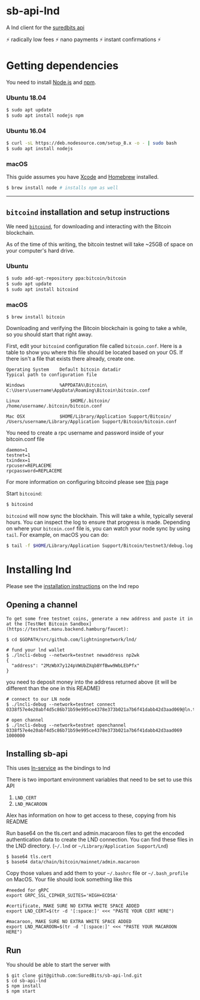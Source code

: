 # sb-api-lnd
A lnd client for the [suredbits api](https://suredbits.com/api/)

:zap: radically low fees :zap: nano payments :zap: instant confirmations :zap:

# Getting dependencies

You need to install [Node.js](https://nodejs.org/en/) and [npm](https://www.npmjs.com/get-npm).

### Ubuntu 18.04

```bash
$ sudo apt update
$ sudo apt install nodejs npm
```

### Ubuntu 16.04

```bash
$ curl -sL https://deb.nodesource.com/setup_8.x -o - | sudo bash
$ sudo apt install nodejs
```

### macOS

This guide assumes you have [Xcode](https://developer.apple.com/xcode/) and [Homebrew](https://brew.sh/) installed.

```bash
$ brew install node # installs npm as well
```

---

## `bitcoind` installation and setup instructions

We need [`bitcoind`](https://github.com/bitcoin/bitcoin), for downloading and interacting with the Bitcoin blockchain.

As of the time of this writing, the bitcoin testnet will take ~25GB of space on your computer's hard drive.

### Ubuntu

```bash
$ sudo add-apt-repository ppa:bitcoin/bitcoin
$ sudo apt update
$ sudo apt install bitcoind
```

### macOS

```
$ brew install bitcoin
```

Downloading and verifying the Bitcoin blockchain is going to take a while, so you should start that right away.

First, edit your `bitcoind` configuration file called `bitcoin.conf`. Here is a table to show you where this file should be located based on your OS. If there isn't a file that exists there already, create one.

```
Operating System 	Default bitcoin datadir 	                 Typical path to configuration file

Windows 	        %APPDATA%\Bitcoin\ 	                         C:\Users\username\AppData\Roaming\Bitcoin\bitcoin.conf

Linux 	                $HOME/.bitcoin/ 	                         /home/username/.bitcoin/bitcoin.conf

Mac OSX 	        $HOME/Library/Application Support/Bitcoin/ 	 /Users/username/Library/Application Support/Bitcoin/bitcoin.conf
````
You need to create a rpc username and password inside of your bitcoin.conf file

```
daemon=1
testnet=1
txindex=1
rpcuser=REPLACEME
rpcpassword=REPLACEME
```

For more information on configuring bitcoind please see [this](https://en.bitcoin.it/wiki/Running_Bitcoin) page

Start `bitcoind`:

```bash
$ bitcoind 
```

`bitcoind` will now sync the blockhain. This will take a while, typically several hours. You can inspect the log to ensure that progress is made. Depending on where your `bitcoin.conf` file is, you can watch your node sync by using `tail`. For example, on macOS you can do:

```bash
$ tail -f $HOME/Library/Application Support/Bitcoin/testnet3/debug.log
```


# Installing lnd


  Please see the [installation instructions](https://github.com/lightningnetwork/lnd/blob/master/docs/INSTALL.md) on the lnd repo


## Opening a channel

    To get some free testnet coins, generate a new address and paste it in at the [TestNet Bitcoin Sandbox](https://testnet.manu.backend.hamburg/faucet):

    $ cd $GOPATH/src/github.com/lightningnetwork/lnd/
    
    # fund your lnd wallet
    $ ./lncli-debug --network=testnet newaddress np2wk
    {
      "address": "2MzWbX7y124pVWUbZXqbBYfBww9WbLEbPfx"
    }

you need to deposit money into the address returned above (it will be different than the one in this README)


    # connect to our LN node
    $ ./lncli-debug --network=testnet connect 0338f57e4e20abf4d5c86b71b59e995ce4378e373b021a7b6f41dabb42d3aad069@ln.test.suredbits.com
    
    # open channel
    $ ./lncli-debug --network=testnet openchannel 0338f57e4e20abf4d5c86b71b59e995ce4378e373b021a7b6f41dabb42d3aad069 1000000

## Installing sb-api

 This uses [ln-service](https://github.com/alexbosworth/ln-service) as the bindings to lnd
 
 There is two important environment variables that need to be set to use this API

  1. `LND_CERT`
  2. `LND_MACAROON`
  
  Alex has information on how to get access to these, copying from his README
  
  Run base64 on the tls.cert and admin.macaroon files to get the encoded
authentication data to create the LND connection. You can find these files in
the LND directory. (`~/.lnd` or `~/Library/Application Support/Lnd`)

    $ base64 tls.cert
    $ base64 data/chain/bitcoin/mainnet/admin.macaroon
    
Copy those values and add them to your `~/.bashrc` file or `~/.bash_profile` on MacOS. Your file should look something like this
    
    #needed for gRPC
    export GRPC_SSL_CIPHER_SUITES='HIGH+ECDSA'
    
    #certificate, MAKE SURE NO EXTRA WHITE SPACE ADDED
    export LND_CERT=$(tr -d '[:space:]' <<< "PASTE YOUR CERT HERE")
     
    #macaroon, MAKE SURE NO EXTRA WHITE SPACE ADDED
    export LND_MACAROON=$(tr -d '[:space:]' <<< "PASTE YOUR MACAROON HERE")


## Run

You should be able to start the server with

    $ git clone git@github.com:SuredBits/sb-api-lnd.git
    $ cd sb-api-lnd
    $ npm install
    $ npm start
